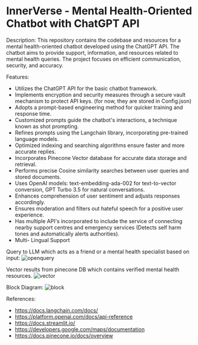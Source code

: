 # InnerVerse - Mental Health-Oriented Chatbot with ChatGPT API
Description:
This repository contains the codebase and resources for a mental health-oriented chatbot developed using the ChatGPT API. The chatbot aims to provide support, information, and resources related to mental health queries. The project focuses on efficient communication, security, and accuracy.

Features:

* Utilizes the ChatGPT API for the basic chatbot framework.
* Implements encryption and security measures through a secure vault mechanism to protect API keys. (for now, they are stored in Config.json)
* Adopts a prompt-based engineering method for quicker training and response time.
* Customized prompts guide the chatbot's interactions, a technique known as shot prompting.
* Refines prompts using the Langchain library, incorporating pre-trained language models.
* Optimized indexing and searching algorithms ensure faster and more accurate replies.
* Incorporates Pinecone Vector database for accurate data storage and retrieval.
* Performs precise Cosine similarity searches between user queries and stored documents.
* Uses OpenAI models: text-embedding-ada-002 for text-to-vector conversion, GPT Turbo 3.5 for natural conversations.
* Enhances comprehension of user sentiment and adjusts responses accordingly.
* Ensures moderation and filters out hateful speech for a positive user experience.
* Has multiple API's incorporated to include the service of connecting nearby support centres and emergency services (Detects self harm tones and automatically alerts authorities).
* Multi- Lingual Support



Query to LLM which acts as a friend or a mental health specialist based on input:
![openquery](/assets/open.png)

Vector results from pinecone DB which contains verified mental health resources.
![vector](/assets/vec.png)

Block Diagram:
![block](/assets/block.png)


References:

* https://docs.langchain.com/docs/
* https://platform.openai.com/docs/api-reference
* https://docs.streamlit.io/
* https://developers.google.com/maps/documentation
* https://docs.pinecone.io/docs/overview


